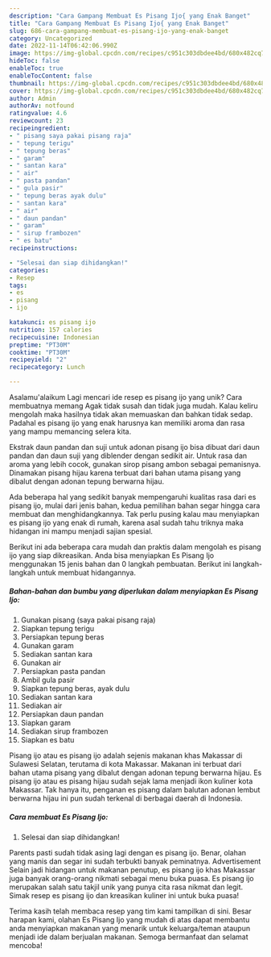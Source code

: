 ```yaml
---
description: "Cara Gampang Membuat Es Pisang Ijo{ yang Enak Banget"
title: "Cara Gampang Membuat Es Pisang Ijo{ yang Enak Banget"
slug: 686-cara-gampang-membuat-es-pisang-ijo-yang-enak-banget
category: Uncategorized
date: 2022-11-14T06:42:06.990Z
image: https://img-global.cpcdn.com/recipes/c951c303dbdee4bd/680x482cq70/es-pisang-ijo-foto-resep-utama.jpg
hideToc: false
enableToc: true
enableTocContent: false
thumbnail: https://img-global.cpcdn.com/recipes/c951c303dbdee4bd/680x482cq70/es-pisang-ijo-foto-resep-utama.jpg
cover: https://img-global.cpcdn.com/recipes/c951c303dbdee4bd/680x482cq70/es-pisang-ijo-foto-resep-utama.jpg
author: Admin
authorAv: notfound
ratingvalue: 4.6
reviewcount: 23
recipeingredient:
- " pisang saya pakai pisang raja"
- " tepung terigu"
- " tepung beras"
- " garam"
- " santan kara"
- " air"
- " pasta pandan"
- " gula pasir"
- " tepung beras ayak dulu"
- " santan kara"
- " air"
- " daun pandan"
- " garam"
- " sirup frambozen"
- " es batu"
recipeinstructions:

- "Selesai dan siap dihidangkan!"
categories:
- Resep
tags:
- es
- pisang
- ijo

katakunci: es pisang ijo 
nutrition: 157 calories
recipecuisine: Indonesian
preptime: "PT30M"
cooktime: "PT30M"
recipeyield: "2"
recipecategory: Lunch

---
```



Asalamu'alaikum Lagi mencari ide resep es pisang ijo yang unik? Cara membuatnya memang Agak tidak susah dan tidak juga mudah. Kalau keliru mengolah maka hasilnya tidak akan memuaskan dan bahkan tidak sedap. Padahal es pisang ijo yang enak harusnya kan memiliki aroma dan rasa yang mampu memancing selera kita.


Ekstrak daun pandan dan suji untuk adonan pisang ijo bisa dibuat dari daun pandan dan daun suji yang diblender dengan sedikit air. Untuk rasa dan aroma yang lebih cocok, gunakan sirop pisang ambon sebagai pemanisnya. Dinamakan pisang hijau karena terbuat dari bahan utama pisang yang dibalut dengan adonan tepung berwarna hijau.

Ada beberapa hal yang sedikit banyak mempengaruhi kualitas rasa dari es pisang ijo, mulai dari jenis bahan, kedua pemilihan bahan segar hingga cara membuat dan menghidangkannya. Tak perlu pusing kalau mau menyiapkan es pisang ijo yang enak di rumah, karena asal sudah tahu triknya maka hidangan ini mampu menjadi sajian spesial.


Berikut ini ada beberapa cara mudah dan praktis dalam mengolah es pisang ijo yang siap dikreasikan. Anda bisa menyiapkan Es Pisang Ijo menggunakan 15 jenis bahan dan 0 langkah pembuatan. Berikut ini langkah-langkah untuk membuat hidangannya.

<!--inarticleads1-->

##### Bahan-bahan dan bumbu yang diperlukan dalam menyiapkan Es Pisang Ijo:

1. Gunakan  pisang (saya pakai pisang raja)
1. Siapkan  tepung terigu
1. Persiapkan  tepung beras
1. Gunakan  garam
1. Sediakan  santan kara
1. Gunakan  air
1. Persiapkan  pasta pandan
1. Ambil  gula pasir
1. Siapkan  tepung beras, ayak dulu
1. Sediakan  santan kara
1. Sediakan  air
1. Persiapkan  daun pandan
1. Siapkan  garam
1. Sediakan  sirup frambozen
1. Siapkan  es batu


Pisang ijo atau es pisang ijo adalah sejenis makanan khas Makassar di Sulawesi Selatan, terutama di kota Makassar. Makanan ini terbuat dari bahan utama pisang yang dibalut dengan adonan tepung berwarna hijau. Es pisang ijo atau es pisang hijau sudah sejak lama menjadi ikon kuliner kota Makassar. Tak hanya itu, penganan es pisang dalam balutan adonan lembut berwarna hijau ini pun sudah terkenal di berbagai daerah di Indonesia. 

<!--inarticleads2-->

##### Cara membuat Es Pisang Ijo:


1. Selesai dan siap dihidangkan!

Parents pasti sudah tidak asing lagi dengan es pisang ijo. Benar, olahan yang manis dan segar ini sudah terbukti banyak peminatnya. Advertisement Selain jadi hidangan untuk makanan penutup, es pisang ijo khas Makassar juga banyak orang-orang nikmati sebagai menu buka puasa. Es pisang ijo merupakan salah satu takjil unik yang punya cita rasa nikmat dan legit. Simak resep es pisang ijo dan kreasikan kuliner ini untuk buka puasa! 

Terima kasih telah membaca resep yang tim kami tampilkan di sini. Besar harapan kami, olahan Es Pisang Ijo yang mudah di atas dapat membantu anda menyiapkan makanan yang menarik untuk keluarga/teman ataupun menjadi ide dalam berjualan makanan. Semoga bermanfaat dan selamat mencoba!
